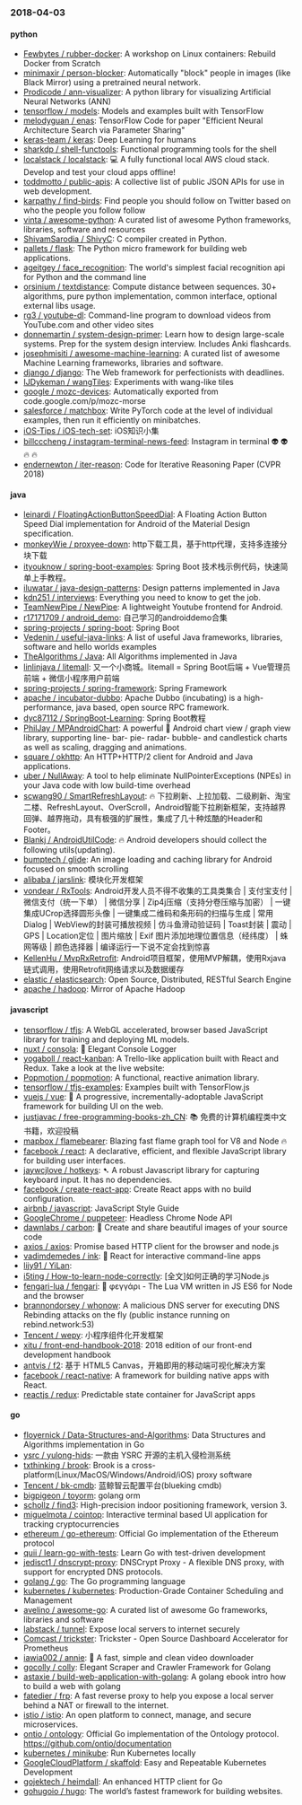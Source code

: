 ### 2018-04-03

#### python
* [Fewbytes / rubber-docker](https://github.com/Fewbytes/rubber-docker): A workshop on Linux containers: Rebuild Docker from Scratch
* [minimaxir / person-blocker](https://github.com/minimaxir/person-blocker): Automatically "block" people in images (like Black Mirror) using a pretrained neural network.
* [Prodicode / ann-visualizer](https://github.com/Prodicode/ann-visualizer): A python library for visualizing Artificial Neural Networks (ANN)
* [tensorflow / models](https://github.com/tensorflow/models): Models and examples built with TensorFlow
* [melodyguan / enas](https://github.com/melodyguan/enas): TensorFlow Code for paper "Efficient Neural Architecture Search via Parameter Sharing"
* [keras-team / keras](https://github.com/keras-team/keras): Deep Learning for humans
* [sharkdp / shell-functools](https://github.com/sharkdp/shell-functools): Functional programming tools for the shell
* [localstack / localstack](https://github.com/localstack/localstack): 💻 A fully functional local AWS cloud stack. Develop and test your cloud apps offline!
* [toddmotto / public-apis](https://github.com/toddmotto/public-apis): A collective list of public JSON APIs for use in web development.
* [karpathy / find-birds](https://github.com/karpathy/find-birds): Find people you should follow on Twitter based on who the people you follow follow
* [vinta / awesome-python](https://github.com/vinta/awesome-python): A curated list of awesome Python frameworks, libraries, software and resources
* [ShivamSarodia / ShivyC](https://github.com/ShivamSarodia/ShivyC): C compiler created in Python.
* [pallets / flask](https://github.com/pallets/flask): The Python micro framework for building web applications.
* [ageitgey / face_recognition](https://github.com/ageitgey/face_recognition): The world's simplest facial recognition api for Python and the command line
* [orsinium / textdistance](https://github.com/orsinium/textdistance): Compute distance between sequences. 30+ algorithms, pure python implementation, common interface, optional external libs usage.
* [rg3 / youtube-dl](https://github.com/rg3/youtube-dl): Command-line program to download videos from YouTube.com and other video sites
* [donnemartin / system-design-primer](https://github.com/donnemartin/system-design-primer): Learn how to design large-scale systems. Prep for the system design interview. Includes Anki flashcards.
* [josephmisiti / awesome-machine-learning](https://github.com/josephmisiti/awesome-machine-learning): A curated list of awesome Machine Learning frameworks, libraries and software.
* [django / django](https://github.com/django/django): The Web framework for perfectionists with deadlines.
* [IJDykeman / wangTiles](https://github.com/IJDykeman/wangTiles): Experiments with wang-like tiles
* [google / mozc-devices](https://github.com/google/mozc-devices): Automatically exported from code.google.com/p/mozc-morse
* [salesforce / matchbox](https://github.com/salesforce/matchbox): Write PyTorch code at the level of individual examples, then run it efficiently on minibatches.
* [iOS-Tips / iOS-tech-set](https://github.com/iOS-Tips/iOS-tech-set): iOS知识小集
* [billcccheng / instagram-terminal-news-feed](https://github.com/billcccheng/instagram-terminal-news-feed): Instagram in terminal 👽 👽 🔥 🔥
* [endernewton / iter-reason](https://github.com/endernewton/iter-reason): Code for Iterative Reasoning Paper (CVPR 2018)

#### java
* [leinardi / FloatingActionButtonSpeedDial](https://github.com/leinardi/FloatingActionButtonSpeedDial): A Floating Action Button Speed Dial implementation for Android of the Material Design specification.
* [monkeyWie / proxyee-down](https://github.com/monkeyWie/proxyee-down): http下载工具，基于http代理，支持多连接分块下载
* [ityouknow / spring-boot-examples](https://github.com/ityouknow/spring-boot-examples): Spring Boot 技术栈示例代码，快速简单上手教程。
* [iluwatar / java-design-patterns](https://github.com/iluwatar/java-design-patterns): Design patterns implemented in Java
* [kdn251 / interviews](https://github.com/kdn251/interviews): Everything you need to know to get the job.
* [TeamNewPipe / NewPipe](https://github.com/TeamNewPipe/NewPipe): A lightweight Youtube frontend for Android.
* [r17171709 / android_demo](https://github.com/r17171709/android_demo): 自己学习的androiddemo合集
* [spring-projects / spring-boot](https://github.com/spring-projects/spring-boot): Spring Boot
* [Vedenin / useful-java-links](https://github.com/Vedenin/useful-java-links): A list of useful Java frameworks, libraries, software and hello worlds examples
* [TheAlgorithms / Java](https://github.com/TheAlgorithms/Java): All Algorithms implemented in Java
* [linlinjava / litemall](https://github.com/linlinjava/litemall): 又一个小商城。litemall = Spring Boot后端 + Vue管理员前端 + 微信小程序用户前端
* [spring-projects / spring-framework](https://github.com/spring-projects/spring-framework): Spring Framework
* [apache / incubator-dubbo](https://github.com/apache/incubator-dubbo): Apache Dubbo (incubating) is a high-performance, java based, open source RPC framework.
* [dyc87112 / SpringBoot-Learning](https://github.com/dyc87112/SpringBoot-Learning): Spring Boot教程
* [PhilJay / MPAndroidChart](https://github.com/PhilJay/MPAndroidChart): A powerful 🚀 Android chart view / graph view library, supporting line- bar- pie- radar- bubble- and candlestick charts as well as scaling, dragging and animations.
* [square / okhttp](https://github.com/square/okhttp): An HTTP+HTTP/2 client for Android and Java applications.
* [uber / NullAway](https://github.com/uber/NullAway): A tool to help eliminate NullPointerExceptions (NPEs) in your Java code with low build-time overhead
* [scwang90 / SmartRefreshLayout](https://github.com/scwang90/SmartRefreshLayout): 🔥 下拉刷新、上拉加载、二级刷新、淘宝二楼、RefreshLayout、OverScroll，Android智能下拉刷新框架，支持越界回弹、越界拖动，具有极强的扩展性，集成了几十种炫酷的Header和 Footer。
* [Blankj / AndroidUtilCode](https://github.com/Blankj/AndroidUtilCode): 🔥 Android developers should collect the following utils(updating).
* [bumptech / glide](https://github.com/bumptech/glide): An image loading and caching library for Android focused on smooth scrolling
* [alibaba / jarslink](https://github.com/alibaba/jarslink): 模块化开发框架
* [vondear / RxTools](https://github.com/vondear/RxTools): Android开发人员不得不收集的工具类集合 | 支付宝支付 | 微信支付（统一下单） | 微信分享 | Zip4j压缩（支持分卷压缩与加密） | 一键集成UCrop选择圆形头像 | 一键集成二维码和条形码的扫描与生成 | 常用Dialog | WebView的封装可播放视频 | 仿斗鱼滑动验证码 | Toast封装 | 震动 | GPS | Location定位 | 图片缩放 | Exif 图片添加地理位置信息（经纬度） | 蛛网等级 | 颜色选择器 | 编译运行一下说不定会找到惊喜
* [KellenHu / MvpRxRetrofit](https://github.com/KellenHu/MvpRxRetrofit): Android项目框架，使用MVP解耦，使用Rxjava链式调用，使用Retrofit网络请求以及数据缓存
* [elastic / elasticsearch](https://github.com/elastic/elasticsearch): Open Source, Distributed, RESTful Search Engine
* [apache / hadoop](https://github.com/apache/hadoop): Mirror of Apache Hadoop

#### javascript
* [tensorflow / tfjs](https://github.com/tensorflow/tfjs): A WebGL accelerated, browser based JavaScript library for training and deploying ML models.
* [nuxt / consola](https://github.com/nuxt/consola): 🐨 Elegant Console Logger
* [yogaboll / react-kanban](https://github.com/yogaboll/react-kanban): A Trello-like application built with React and Redux. Take a look at the live website:
* [Popmotion / popmotion](https://github.com/Popmotion/popmotion): A functional, reactive animation library.
* [tensorflow / tfjs-examples](https://github.com/tensorflow/tfjs-examples): Examples built with TensorFlow.js
* [vuejs / vue](https://github.com/vuejs/vue): 🖖 A progressive, incrementally-adoptable JavaScript framework for building UI on the web.
* [justjavac / free-programming-books-zh_CN](https://github.com/justjavac/free-programming-books-zh_CN): 📚 免费的计算机编程类中文书籍，欢迎投稿
* [mapbox / flamebearer](https://github.com/mapbox/flamebearer): Blazing fast flame graph tool for V8 and Node 🔥
* [facebook / react](https://github.com/facebook/react): A declarative, efficient, and flexible JavaScript library for building user interfaces.
* [jaywcjlove / hotkeys](https://github.com/jaywcjlove/hotkeys): ➷ A robust Javascript library for capturing keyboard input. It has no dependencies.
* [facebook / create-react-app](https://github.com/facebook/create-react-app): Create React apps with no build configuration.
* [airbnb / javascript](https://github.com/airbnb/javascript): JavaScript Style Guide
* [GoogleChrome / puppeteer](https://github.com/GoogleChrome/puppeteer): Headless Chrome Node API
* [dawnlabs / carbon](https://github.com/dawnlabs/carbon): 🎨 Create and share beautiful images of your source code
* [axios / axios](https://github.com/axios/axios): Promise based HTTP client for the browser and node.js
* [vadimdemedes / ink](https://github.com/vadimdemedes/ink): 🌈 React for interactive command-line apps
* [lijy91 / YiLan](https://github.com/lijy91/YiLan): 
* [i5ting / How-to-learn-node-correctly](https://github.com/i5ting/How-to-learn-node-correctly): [全文]如何正确的学习Node.js
* [fengari-lua / fengari](https://github.com/fengari-lua/fengari): 🐺 φεγγάρι - The Lua VM written in JS ES6 for Node and the browser
* [brannondorsey / whonow](https://github.com/brannondorsey/whonow): A malicious DNS server for executing DNS Rebinding attacks on the fly (public instance running on rebind.network:53)
* [Tencent / wepy](https://github.com/Tencent/wepy): 小程序组件化开发框架
* [xitu / front-end-handbook-2018](https://github.com/xitu/front-end-handbook-2018): 2018 edition of our front-end development handbook
* [antvis / f2](https://github.com/antvis/f2): 基于 HTML5 Canvas，开箱即用的移动端可视化解决方案
* [facebook / react-native](https://github.com/facebook/react-native): A framework for building native apps with React.
* [reactjs / redux](https://github.com/reactjs/redux): Predictable state container for JavaScript apps

#### go
* [floyernick / Data-Structures-and-Algorithms](https://github.com/floyernick/Data-Structures-and-Algorithms): Data Structures and Algorithms implementation in Go
* [ysrc / yulong-hids](https://github.com/ysrc/yulong-hids): 一款由 YSRC 开源的主机入侵检测系统
* [txthinking / brook](https://github.com/txthinking/brook): Brook is a cross-platform(Linux/MacOS/Windows/Android/iOS) proxy software
* [Tencent / bk-cmdb](https://github.com/Tencent/bk-cmdb): 蓝鲸智云配置平台(blueking cmdb)
* [bigpigeon / toyorm](https://github.com/bigpigeon/toyorm): golang orm
* [schollz / find3](https://github.com/schollz/find3): High-precision indoor positioning framework, version 3.
* [miguelmota / cointop](https://github.com/miguelmota/cointop): Interactive terminal based UI application for tracking cryptocurrencies
* [ethereum / go-ethereum](https://github.com/ethereum/go-ethereum): Official Go implementation of the Ethereum protocol
* [quii / learn-go-with-tests](https://github.com/quii/learn-go-with-tests): Learn Go with test-driven development
* [jedisct1 / dnscrypt-proxy](https://github.com/jedisct1/dnscrypt-proxy): DNSCrypt Proxy - A flexible DNS proxy, with support for encrypted DNS protocols.
* [golang / go](https://github.com/golang/go): The Go programming language
* [kubernetes / kubernetes](https://github.com/kubernetes/kubernetes): Production-Grade Container Scheduling and Management
* [avelino / awesome-go](https://github.com/avelino/awesome-go): A curated list of awesome Go frameworks, libraries and software
* [labstack / tunnel](https://github.com/labstack/tunnel): Expose local servers to internet securely
* [Comcast / trickster](https://github.com/Comcast/trickster): Trickster - Open Source Dashboard Accelerator for Prometheus
* [iawia002 / annie](https://github.com/iawia002/annie): 👾 A fast, simple and clean video downloader
* [gocolly / colly](https://github.com/gocolly/colly): Elegant Scraper and Crawler Framework for Golang
* [astaxie / build-web-application-with-golang](https://github.com/astaxie/build-web-application-with-golang): A golang ebook intro how to build a web with golang
* [fatedier / frp](https://github.com/fatedier/frp): A fast reverse proxy to help you expose a local server behind a NAT or firewall to the internet.
* [istio / istio](https://github.com/istio/istio): An open platform to connect, manage, and secure microservices.
* [ontio / ontology](https://github.com/ontio/ontology): Official Go implementation of the Ontology protocol. https://github.com/ontio/documentation
* [kubernetes / minikube](https://github.com/kubernetes/minikube): Run Kubernetes locally
* [GoogleCloudPlatform / skaffold](https://github.com/GoogleCloudPlatform/skaffold): Easy and Repeatable Kubernetes Development
* [gojektech / heimdall](https://github.com/gojektech/heimdall): An enhanced HTTP client for Go
* [gohugoio / hugo](https://github.com/gohugoio/hugo): The world’s fastest framework for building websites.
